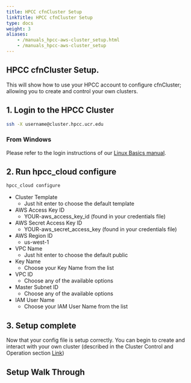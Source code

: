 ```yaml
---
title: HPCC cfnCluster Setup 
linkTitle: HPCC cfnCluster Setup 
type: docs
weight: 3
aliases:
    - /manuals_hpcc-aws-cluster_setup.html
    - /manuals_hpcc-aws-cluster_setup
---
```


## HPCC cfnCluster Setup.
This will show how to use your HPCC account to configure cfnCluster; allowing you to create and control your own clusters.

## 1. Login to the HPCC Cluster

```bash
ssh -X username@cluster.hpcc.ucr.edu
```

### From Windows
Please refer to the login instructions of our [Linux Basics manual](manuals_linux-basics_intro.html#windows).


## 2. Run hpcc_cloud configure

```bash
hpcc_cloud configure
```

* Cluster Template
  * Just hit enter to choose the default template
* AWS Access Key ID
  * YOUR-aws_access_key_id (found in your credentials file)
* AWS Secret Access Key ID 
  * YOUR-aws_secret_access_key (found in your credentials file)
* AWS Region ID
  * us-west-1
* VPC Name
  * Just hit enter to choose the default public
* Key Name
  * Choose your Key Name from the list
* VPC ID
  * Choose any of the available options
* Master Subnet ID
  * Choose any of the available options
* IAM User Name 
  * Choose your IAM User Name from the list


## 3. Setup complete

Now that your config file is setup correctly. You can begin to create and interact with your own cluster (described in the Cluster Control and Operation section [Link](manuals_hpcc-aws-cluster_operation.html))

## Setup Walk Through

<script id="asciicast-ewZjGbJkX0ZpE2sla5BoZ9aRq" src="https://asciinema.org/a/ewZjGbJkX0ZpE2sla5BoZ9aRq.js" async data-autoplay="false" data-size="small" data-speed="3"></script>
